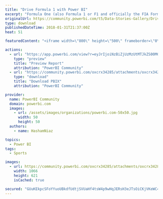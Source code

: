 ```yaml
---
title: "Drive Formula 1 with Power BI"
excerpt: "Formula One (also Formula 1 or F1 and officially the FIA Formula One World Championship) is the highest class of single-seat auto racing that is"
originalUrl: https://community.powerbi.com/t5/Data-Stories-Gallery/Drive-Formula-1-with-Power-BI/m-p/349544
type: download
publishedDateTime: 2018-01-31T21:37:00Z
heat: 51

featuredContent: "<iframe width=\"800\" height=\"500\" frameborder=\"0\" src=\"https://app.powerbi.com/view?r=eyJrIjoiNzBiZjUzMzUtMTJkZS00MGE4LWI2MDEtNTFhMTI1N2JjNGU2IiwidCI6IjllOGUzNDEyLTA1YTctNDA3ZS1iOWIyLTlhNzJiY2JmOTA4YSIsImMiOjF9\"></iframe>"

actions:
  - url: "https://app.powerbi.com/view?r=eyJrIjoiNzBiZjUzMzUtMTJkZS00MGE4LWI2MDEtNTFhMTI1N2JjNGU2IiwidCI6IjllOGUzNDEyLTA1YTctNDA3ZS1iOWIyLTlhNzJiY2JmOTA4YSIsImMiOjF9"
    type: "preview"
    title: "Preview Report"
    attribution: "PowerBI Community"
  - url: "https://community.powerbi.com/oxcrx34285/attachments/oxcrx34285/DataStoriesGallery/1572/2/Formula1_2017.pbix"
    type: "download"
    title: "Download PBIX"
    attribution: "PowerBI Community"

provider:
  name: PowerBI Community
  domain: powerbi.com
  images:
    - url: /assets/images/organizations/powerbi.com-50x50.jpg
      width: 50
      height: 50
  authors:
    - name: HashamNiaz

topics:
  - Power BI
tags:
  - Sports

images:
  - url: https://community.powerbi.com/oxcrx34285/attachments/oxcrx34285/DataStoriesGallery/1572/1/Formula1_2017.png
    width: 1066
    height: 621
    isCached: true

secured: "GUuKEkpcSFoYYuoUBkdfUdtjSVUaHf4tsW4p9wHqJERsH3eJTsOiCKjVKeWC4NdcLOZsspPOCH+oc95iDduUMUUg7C971mI4xcgUoxX8+ulDZDWdArtp3aVRyGOrrWYmQ858zV3xauy28+raKRAm79ZzVhMdZB9mZRQC24nPJ8A8xGagjE8xOUyE/L9VJOTrP6xtjNZNahvoHd5EhoZWE8rw+p3TIW6MfB/qRDjZ+0VlRyox1UvdDy6g5gm0yg/MuW2wEP9C7j5fOAbIGsbvYHLPfBJv2ZBRlMQtwsEnr5Wscs/hT38KOHjS4irUFF5oMmi5tUE6/Ggv4ojSMeOVgGNeLUi1ktEwG9XYKVhARpG9LZTo3BFl2m+fWjU67AOOVQEbco+Dwhle9J6e/PwhNk+dPC78e25h1+sFf2QFSCFjV30IiZPGPn5fota4poDc;+k35pBkpKbMY96EU3YKnZA=="
---
```


